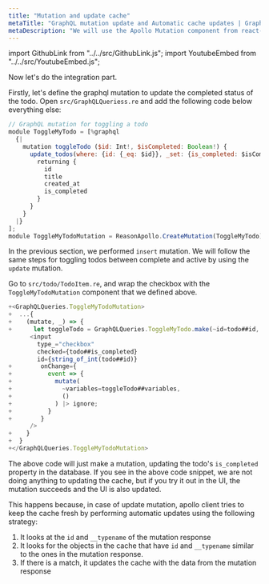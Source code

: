 ```yaml
---
title: "Mutation and update cache"
metaTitle: "GraphQL mutation update and Automatic cache updates | GraphQL ReasonML React Apollo Tutorial"
metaDescription: "We will use the Apollo Mutation component from react-apollo as an example to modify existing data and update cache automatically"
---
```


import GithubLink from "../../src/GithubLink.js";
import YoutubeEmbed from "../../src/YoutubeEmbed.js";

Now let's do the integration part.

Firstly, let's define the graphql mutation to update the completed status of the todo. Open `src/GraphQLQueriess.re` and add the following code below everything else:

<GithubLink link="https://github.com/hasura/graphql-engine/blob/master/community/learn/graphql-tutorials/tutorials/reason-react-apollo/app-final/src/GraphQLQueries.re" text="GraphQLQueries.re" />

```javascript
// GraphQL mutation for toggling a todo
module ToggleMyTodo = [%graphql
  {|
    mutation toggleTodo ($id: Int!, $isCompleted: Boolean!) {
      update_todos(where: {id: {_eq: $id}}, _set: {is_completed: $isCompleted}) {
        returning {
          id
          title
          created_at
          is_completed
        }
      }
    }
  |}
];
module ToggleMyTodoMutation = ReasonApollo.CreateMutation(ToggleMyTodo);
```


In the previous section, we performed `insert` mutation. We will follow the same steps for toggling todos between complete and active by using the `update` mutation.

Go to `src/todo/TodoItem.re`, and wrap the checkbox with the `ToggleMyTodoMutation` component that we defined above.

<GithubLink link="https://github.com/hasura/graphql-engine/blob/master/community/learn/graphql-tutorials/tutorials/reason-react-apollo/app-final/src/todo/TodoItem.re" text="TodoItem.re" />

```js
+<GraphQLQueries.ToggleMyTodoMutation>
+  ...{
+    (mutate, _) => {
+      let toggleTodo = GraphQLQueries.ToggleMyTodo.make(~id=todo##id, ~isCompleted=!todo##is_completed, ());
      <input
        type_="checkbox"
        checked={todo##is_completed}
        id={string_of_int(todo##id)}
+        onChange={
+          event => {
+            mutate(
+              ~variables=toggleTodo##variables,
+              ()
+            ) |> ignore;
+          }
+        }
      />
+    }
+  }
+</GraphQLQueries.ToggleMyTodoMutation>
```

The above code will just make a mutation, updating the todo's `is_completed` property in the database. If you see in the above code snippet, we are not doing anything to updating the cache, but if you try it out in the UI, the mutation succeeds and the UI is also updated.

This happens because, in case of update mutation, apollo client tries to keep the cache fresh by performing automatic updates using the following strategy:

1. It looks at the `id` and `__typename` of the mutation response
2. It looks for the objects in the cache that have `id` and `__typename` similar to the ones in the mutation response.
3. If there is a match, it updates the cache with the data from the mutation response


